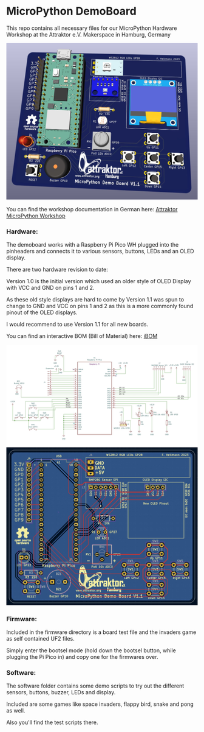 # MicroPython DemoBoard
This repo contains all necessary files for our MicroPython Hardware Workshop at the Attraktor e.V. Makerspace in Hamburg, Germany

<img width="640px" src="./Hardware/KiCAD_DemoBoard_V1.1/MicroPython_DemoBoard_V1.1_3D.jpg" alt="DemoBoard 3D" />

You can find the workshop documentation in German here: <a href="https://wiki.attraktor.org/Micropython_Kurs_2023"> Attraktor MicroPython Workshop </a>

### Hardware:
The demoboard works with a Raspberry Pi Pico WH plugged into the pinheaders and connects it to various sensors, buttons, LEDs and an OLED display.

There are two hardware revision to date:

Version 1.0 is the initial version which used an older style of OLED Display with VCC and GND on pins 1 and 2. 

As these old style displays are hard to come by Version 1.1 was spun to change to GND and VCC on pins 1 and 2 as this is a more commonly found pinout of the OLED displays.

I would recommend to use Version 1.1 for all new boards.

You can find an interactive BOM (Bill of Material) here: <a href="https://raw.githack.com/sandman72/micropython_demoboard/main/Hardware/KiCAD_DemoBoard_V1.1/MicroPython_DemoBoard_V1.1_iBOM.html" traget="_blank"> iBOM </a>

<img width="640px" src="./Hardware/KiCAD_DemoBoard_V1.1/MicroPython_DemoBoard_V1.1_Schematic.jpg" alt="DemoBoard Schematic" />
<img width="640px" src="./Hardware/KiCAD_DemoBoard_V1.1/MicroPython_DemoBoard_V1.1.jpg" alt="DemoBoard PCB" />

### Firmware:
Included in the firmware directory is a board test file and the invaders game as self contained UF2 files.

Simply enter the bootsel mode (hold down the bootsel button, while plugging the Pi Pico in) and copy one for the firmwares over.

### Software:
The software folder contains some demo scripts to try out the different sensors, buttons, buzzer, LEDs and display.

Included are some games like space invaders, flappy bird, snake and pong as well.

Also you'll find the test scripts there.
